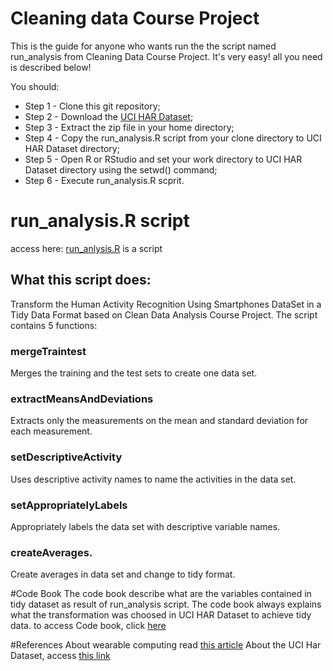 Cleaning data Course Project
===========
This is the guide for anyone who wants run the the script named run_analysis from Cleaning Data Course Project.
It's very easy! all you need is described below!

You should:

* Step 1 - Clone this git repository;
* Step 2 - Download the [UCI HAR Dataset](https://d396qusza40orc.cloudfront.net/getdata%2Fprojectfiles%2FUCI%20HAR%20Dataset.zip);
* Step 3 - Extract the zip file in your home directory;
* Step 4 - Copy the run_analysis.R script from your clone directory to UCI HAR Dataset directory;
* Step 5 - Open R or RStudio and set your work directory to UCI HAR Dataset directory using the setwd() command;
* Step 6 - Execute run_analysis.R scprit.

# run_analysis.R script
access here: [run_anlysis.R](https://github.com/lglima2015/cleaning_data_project/blob/master/run_analysis.R) is a script 

## What this script does: 
Transform the Human Activity Recognition Using Smartphones DataSet in a Tidy Data Format based on Clean Data Analysis Course Project.
The script contains 5 functions: 

### mergeTraintest 
Merges the training and the test sets to create one data set.

### extractMeansAndDeviations
Extracts only the measurements on the mean and standard deviation for each measurement. 

### setDescriptiveActivity 
Uses descriptive activity names to name the activities in the data set.

### setAppropriatelyLabels
Appropriately labels the data set with descriptive variable names.

### createAverages.
Create averages in data set and change to tidy format.

#Code Book
The code book describe what are the variables contained in tidy dataset as result of run_analysis script.
The code book always explains what the transformation was choosed in UCI HAR Dataset to achieve tidy data.
to access Code book, click [here](https://github.com/lglima2015/cleaning_data_project/blob/master/run_analysis.R)

#References
About wearable computing read [this article](http://www.insideactivitytracking.com/data-science-activity-tracking-and-the-battle-for-the-worlds-top-sports-brand/)
About the UCI Har Dataset, access [this link](http://archive.ics.uci.edu/ml/datasets/Human+Activity+Recognition+Using+Smartphones)



